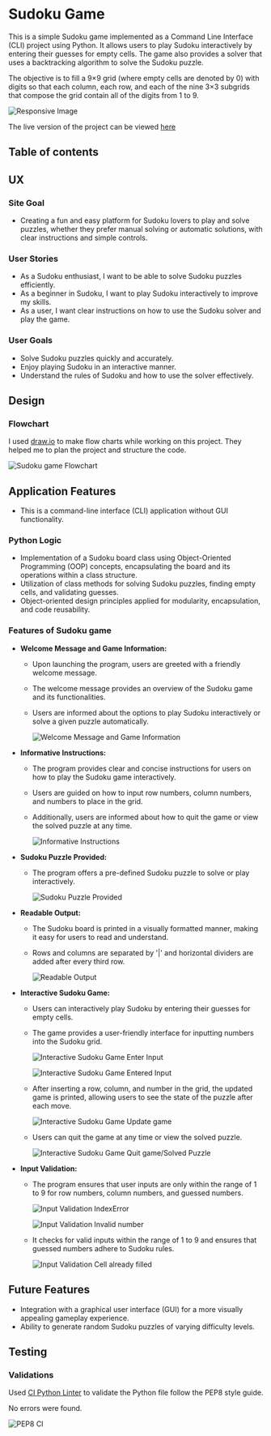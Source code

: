 # Sudoku Game
This is a simple Sudoku game implemented as a Command Line Interface (CLI)  project using Python. It allows users to play Sudoku interactively by entering their guesses for empty cells. The game also provides a solver that uses a backtracking algorithm to solve the Sudoku puzzle.

The objective is to fill a 9×9 grid (where empty cells are denoted by 0) with digits so that each column, each row, and each of the nine 3×3 subgrids that compose the grid contain all of the digits from 1 to 9.

![Responsive Image]()

The live version of the project can be viewed [here](https://sudoku-game-0aaffdda0fa8.herokuapp.com/)

## Table of contents



## UX
### Site Goal
- Creating a fun and easy platform for Sudoku lovers to play and solve puzzles, whether they prefer manual solving or automatic solutions, with clear instructions and simple controls.

### User Stories
-	As a Sudoku enthusiast, I want to be able to solve Sudoku puzzles efficiently.
-	As a beginner in Sudoku, I want to play Sudoku interactively to improve my skills.
-	As a user, I want clear instructions on how to use the Sudoku solver and play the game.


### User Goals
-	Solve Sudoku puzzles quickly and accurately.
-	Enjoy playing Sudoku in an interactive manner.
-	Understand the rules of Sudoku and how to use the solver effectively.

##  Design

###  Flowchart

I used [draw.io](http://www.draw.io/) to make flow charts while working on this project. They helped me to plan the project and structure the code.

![Sudoku game Flowchart](assets/readme_images/sudoku_game_flowchart.png)

##  Application Features
- 	This is a command-line interface (CLI) application without GUI functionality.
### Python Logic
-	Implementation of a Sudoku board class using Object-Oriented Programming (OOP) concepts, encapsulating the board and its operations within a class structure.
-	Utilization of class methods for solving Sudoku puzzles, finding empty cells, and validating guesses.
-	Object-oriented design principles applied for modularity, encapsulation, and code reusability.

### Features of Sudoku game
-   **Welcome Message and Game Information:**
    -	Upon launching the program, users are greeted with a friendly welcome message.
    -	The welcome message provides an overview of the Sudoku game and its functionalities.
    -	Users are informed about the options to play Sudoku interactively or solve a given puzzle automatically.

        ![Welcome Message and Game Information](assets/readme_images/feature_welcome_msg_game_info.png)

-   **Informative Instructions:**
    -	The program provides clear and concise instructions for users on how to play the Sudoku game interactively.
    -	Users are guided on how to input row numbers, column numbers, and numbers to place in the grid.
    -	Additionally, users are informed about how to quit the game or view the solved puzzle at any time.

        ![Informative Instructions](assets/readme_images/feature_instructions.png)

-   **Sudoku Puzzle Provided:**
    -	The program offers a pre-defined Sudoku puzzle to solve or play interactively.

        ![Sudoku Puzzle Provided](assets/readme_images/feature_puzzle_provided_readable_output.png)

-   **Readable Output:**
    -	The Sudoku board is printed in a visually formatted manner, making it easy for users to read and understand.
    -	Rows and columns are separated by '|' and horizontal dividers are added after every third row.

        ![Readable Output](assets/readme_images/feature_puzzle_provided_readable_output.png)

-   **Interactive Sudoku Game:**
    -	Users can interactively play Sudoku by entering their guesses for empty cells.
    -	The game provides a user-friendly interface for inputting numbers into the Sudoku grid.

        ![Interactive Sudoku Game Enter Input](assets/readme_images/feature_interactive_game_input_num.png)

        ![Interactive Sudoku Game Entered Input](assets/readme_images/feature_interactive_game_input_num_entered.png)

    -	After inserting a row, column, and number in the grid, the updated game is printed, allowing users to see the state of the puzzle after each move.

        ![Interactive Sudoku Game Update game](assets/readme_images/feature_interactive_game_updated_game.png)

    -	Users can quit the game at any time or view the solved puzzle.

        ![Interactive Sudoku Game Quit game/Solved Puzzle](assets/readme_images/feature_interactive_game_quit_solved_puzzle.png)

-   **Input Validation:**
    -	The program ensures that user inputs are only within the range of 1 to 9 for row numbers, column numbers, and guessed numbers.

        ![Input Validation IndexError](assets/readme_images/feature_input_validation_indexerror.png)

        ![Input Validation Invalid number](assets/readme_images/feature_input_validation_invalidnumber.png)

    -	It checks for valid inputs within the range of 1 to 9 and ensures that guessed numbers adhere to Sudoku rules.

        ![Input Validation Cell already filled ](assets/readme_images/feature_input_validation_filledcell.png)

        


## Future Features
-	Integration with a graphical user interface (GUI) for a more visually appealing gameplay experience.
-	Ability to generate random Sudoku puzzles of varying difficulty levels.



## Testing

### Validations
Used [CI Python Linter](https://pep8ci.herokuapp.com/) to validate the Python file follow the PEP8 style guide.

No errors were found.

![PEP8 CI](assets/readme_images/pylinter_report.png)

